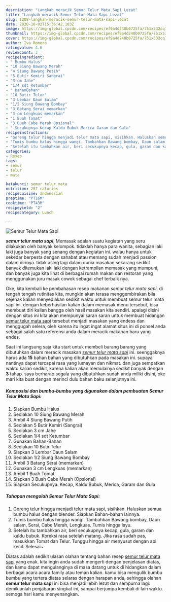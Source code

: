 ```yaml
---
description: "Langkah meracik Semur Telur Mata Sapi Lezat"
title: "Langkah meracik Semur Telur Mata Sapi Lezat"
slug: 1208-langkah-meracik-semur-telur-mata-sapi-lezat
date: 2020-10-02T15:36:42.183Z
image: https://img-global.cpcdn.com/recipes/ef9a4d240b0725fa/751x532cq70/semur-telur-mata-sapi-foto-resep-utama.jpg
thumbnail: https://img-global.cpcdn.com/recipes/ef9a4d240b0725fa/751x532cq70/semur-telur-mata-sapi-foto-resep-utama.jpg
cover: https://img-global.cpcdn.com/recipes/ef9a4d240b0725fa/751x532cq70/semur-telur-mata-sapi-foto-resep-utama.jpg
author: Iva Romero
ratingvalue: 4.6
reviewcount: 3
recipeingredient:
- " Bumbu Halus"
- "10 Siung Bawang Merah"
- "4 Siung Bawang Putih"
- "5 Butir Kemiri Sangrai"
- "3 cm Jahe"
- "1/4 sdt Ketumbar"
- " BahanBahan"
- "10 Butir Telur"
- "3 Lembar Daun Salam"
- "1/2 Siung Bawang Bombay"
- "3 Batang Serai memarkan"
- "3 cm Lengkuas memarkan"
- "1 Buah Tomat"
- "3 Buah Cabe Merah Opsional"
- " Secukupnya Kecap Kaldu Bubuk Merica Garam dan Gula"
recipeinstructions:
- "Goreng telur hingga menjadi telur mata sapi, sisihkan. Haluskan semua bumbu halus dengan blender. Siapkan Bahan-bahan lainnya."
- "Tumis bumbu halus hingga wangi. Tambahkan Bawang bombay, Daun salam, Serai, Cabe Merah, Lengkuas. Tumis hingga layu."
- "Setelah itu tambahkan air, beri secukupnya kecap, gula, garam dan kaldu bubuk. Koreksi rasa setelah matang. Jika rasa sudah pas, masukkan Tomat dan Telur. Tunggu hingga air menyusut dengan api kecil. Selesai~"
categories:
- Resep
tags:
- semur
- telur
- mata

katakunci: semur telur mata 
nutrition: 257 calories
recipecuisine: Indonesian
preptime: "PT16M"
cooktime: "PT43M"
recipeyield: "2"
recipecategory: Lunch

---
```



![Semur Telur Mata Sapi](https://img-global.cpcdn.com/recipes/ef9a4d240b0725fa/751x532cq70/semur-telur-mata-sapi-foto-resep-utama.jpg)

<b><i>semur telur mata sapi</i></b>, Memasak adalah suatu kegiatan yang seru dilakukan oleh banyak kelompok. tidaklah hanya para wanita, sebagian laki laki juga banyak yang senang dengan kegiatan ini. walau hanya untuk sekedar berpesta dengan sahabat atau memang sudah menjadi passion dalam dirinya. tidak asing lagi dalam dunia masakan sekarang sedikit banyak ditemukan laki laki dengan ketrampilan memasak yang mumpuni, dan banyak juga kita lihat di berbagai rumah makan dan restoran yang menggunakan juru masak cowok sebagai chef terbaik nya.



Oke, kita kembali ke pembahasan resep makanan <i>semur telur mata sapi</i>. di tengah tengah rutinitas kita, mungkin akan terasa menggembirakan bila sejenak kalian menyediakan sedikit waktu untuk membuat semur telur mata sapi ini. dengan keberhasilan kalian dalam memasak menu tersebut, bisa membuat diri kalian bangga oleh hasil masakan kita sendiri. apalagi disini dengan situs ini kita akan mempunyai saran saran untuk membuat hidangan <u>semur telur mata sapi</u> tersebut menjadi masakan yang endess dan menggugah selera, oleh karena itu ingat ingat alamat situs ini di ponsel anda sebagai salah satu referensi anda dalam meracik makanan baru yang endes.


Saat ini langsung saja kita start untuk membeli barang barang yang dibutuhkan dalam meracik masakan <u><i>semur telur mata sapi</i></u> ini. seenggaknya harus ada <b>15</b> bahan bahan yang dibutuhkan pada masakan ini. supaya nantinya dapat tercapai rasa yang lumayan dan nikmat. dan juga sempatkan waktu kalian sedikit, karena kalian akan memulainya sedikit banyak dengan <b>3</b> tahap. saya berharap segala yang dibutuhkan sudah anda miliki disini, oke mari kita buat dengan merinci dulu bahan baku selanjutnya ini.

<!--inarticleads1-->

##### Komposisi dan bumbu-bumbu yang digunakan dalam pembuatan Semur Telur Mata Sapi:

1. Siapkan  Bumbu Halus
1. Sediakan 10 Siung Bawang Merah
1. Ambil 4 Siung Bawang Putih
1. Sediakan 5 Butir Kemiri (Sangrai)
1. Sediakan 3 cm Jahe
1. Sediakan 1/4 sdt Ketumbar
1. Gunakan  Bahan-Bahan
1. Sediakan 10 Butir Telur
1. Siapkan 3 Lembar Daun Salam
1. Sediakan 1/2 Siung Bawang Bombay
1. Ambil 3 Batang Serai (memarkan)
1. Gunakan 3 cm Lengkuas (memarkan)
1. Ambil 1 Buah Tomat
1. Siapkan 3 Buah Cabe Merah (Opsional)
1. Siapkan  Secukupnya: Kecap, Kaldu Bubuk, Merica, Garam dan Gula




<!--inarticleads2-->

##### Tahapan mengolah Semur Telur Mata Sapi:

1. Goreng telur hingga menjadi telur mata sapi, sisihkan. Haluskan semua bumbu halus dengan blender. Siapkan Bahan-bahan lainnya.
1. Tumis bumbu halus hingga wangi. Tambahkan Bawang bombay, Daun salam, Serai, Cabe Merah, Lengkuas. Tumis hingga layu.
1. Setelah itu tambahkan air, beri secukupnya kecap, gula, garam dan kaldu bubuk. Koreksi rasa setelah matang. Jika rasa sudah pas, masukkan Tomat dan Telur. Tunggu hingga air menyusut dengan api kecil. Selesai~




Diatas adalah sedikit ulasan olahan tentang bahan resep <u>semur telur mata sapi</u> yang enak. kita ingin anda sudah mengerti dengan penjelasan diatas, dan kamu dapat mengulanginya di masa datang untuk di hidangkan dalam berbagai acara acara family atau teman kalian. kamu bisa mengulik bumbu bumbu yang tertera diatas selaras dengan harapan anda, sehingga olahan <b>semur telur mata sapi</b> ini bisa menjadi lebih lezat dan sempurna lagi. demikianlah penjabaran singkat ini, sampai berjumpa kembali di lain waktu. semoga hari kamu menyenangkan.
